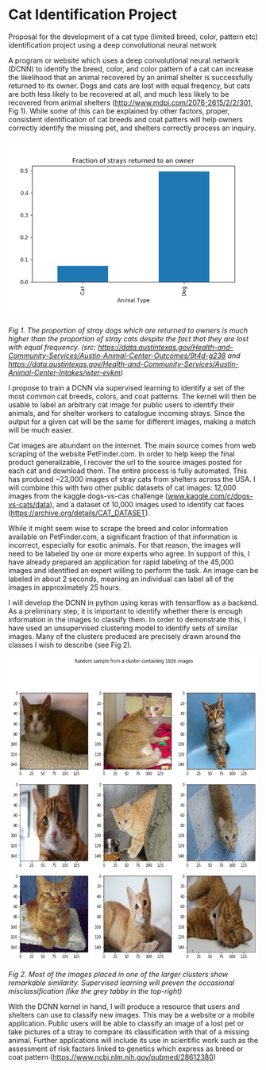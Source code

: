 # Cat Identification Project
Proposal for the development of a cat type (limited breed, color, pattern etc) identification project using a deep convolutional neural network

A program or website which uses a deep convolutional neural network (DCNN) to identify the breed, color, and color pattern of a cat can increase the likelihood that an animal recovered by an animal shelter is successfully returned to its owner. Dogs and cats are lost with equal freqency, but cats are both less likely to be recovered at all, and much less likely to be recovered from animal shelters (http://www.mdpi.com/2076-2615/2/2/301, Fig 1). While some of this can be explained by other factors, proper, consistent identification of cat breeds and coat patters will help owners correctly identify the missing pet, and shelters correctly process an inquiry.

<p>
  <img src="/images/strays_rto.png" width="480" height="360" title="Fig 1">
  
  <em>Fig 1. The proportion of stray dogs which are returned to owners is much higher than the proportion of stray cats despite the fact that they are lost with equal frequency. (src: https://data.austintexas.gov/Health-and-Community-Services/Austin-Animal-Center-Outcomes/9t4d-g238 and https://data.austintexas.gov/Health-and-Community-Services/Austin-Animal-Center-Intakes/wter-evkm)</em>
</p>

I propose to train a DCNN via supervised learning to identify a set of the most common cat breeds, colors, and coat patterns. The kernel will then be usable to label an arbitrary cat image for public users to identify their animals, and for shelter workers to catalogue incoming strays. Since the output for a given cat will be the same for different images, making a match will be much easier.

Cat images are abundant on the internet. The main source comes from web scraping of the website PetFinder.com. In order to help keep the final product generalizable, I recover the url to the source images posted for each cat and download them. The entire process is fully automated. This has produced ~23,000 images of stray cats from shelters across the USA. I will combine this with two other public datasets of cat images: 12,000 images from the kaggle dogs-vs-cas challenge (www.kaggle.com/c/dogs-vs-cats/data), and a dataset of 10,000 images used to identify cat faces (https://archive.org/details/CAT_DATASET). 

While it might seem wise to scrape the breed and color information available on PetFinder.com, a significant fraction of that information is incorrect, especially for exotic animals. For that reason, the images will need to be labeled by one or more experts who agree. In support of this, I have already prepared an application for rapid labeling of the 45,000 images and identified an expert willing to perform the task. An image can be labeled in about 2 seconds, meaning an individual can label all of the images in approximately 25 hours.

I will develop the DCNN in python using keras with tensorflow as a backend. As a preliminary step, it is important to identify whether there is enough information in the images to classify them. In order to demonstrate this, I have used an unsupervised clustering model to identify sets of similar images. Many of the clusters produced are precisely drawn around the classes I wish to describe (see Fig 2).

<p>
  <img src="/images/cat_clusters.png" width="566" height="616" title="Fig 1">
  
  <em>Fig 2. Most of the images placed in one of the larger clusters show remarkable similarity. Supervised learning will preven the occasional misclassification (like the grey tabby in the top-right)</em>
</p>

With the DCNN kernel in hand, I will produce a resource that users and shelters can use to classify new images. This may be a website or a mobile application. Public users will be able to classify an image of a lost pet or take pictures of a stray to compare its classification with that of a missing animal. Further applications will include its use in scientific work such as the assessment of risk factors linked to genetics which express as breed or coat pattern (https://www.ncbi.nlm.nih.gov/pubmed/28612380)
